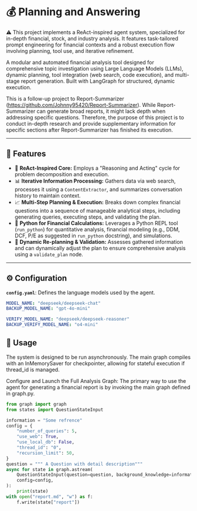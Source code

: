 # 💰 Planning and Answering

⚠️ This project implements a ReAct-inspired agent system, specialized for in-depth financial, stock, and industry analysis. It features task-tailored prompt engineering for financial contexts and a robust execution flow involving planning, tool use, and iterative refinement.

A modular and automated financial analysis tool designed for comprehensive topic investigation using Large Language Models (LLMs), dynamic planning, tool integration (web search, code execution), and multi-stage report generation. Built with LangGraph for structured, dynamic execution.

This is a follow-up project to Report-Summarizer (https://github.com/Johnny95420/Report-Summarizer). While Report-Summarizer can generate broad reports, it might lack depth when addressing specific questions. Therefore, the purpose of this project is to conduct in-depth research and provide supplementary information for specific sections after Report-Summarizer has finished its execution.

---

## 🚀 Features

* 🧠 **ReAct-Inspired Core:** Employs a "Reasoning and Acting" cycle for problem decomposition and execution.
* 📊 **Iterative Information Processing:** Gathers data via web search, processes it using a `ContentExtractor`, and summarizes conversation history to maintain context.
* 📈 **Multi-Step Planning & Execution:** Breaks down complex financial questions into a sequence of manageable analytical steps, including generating queries, executing steps, and validating the plan.
* 🐍 **Python for Financial Calculations:** Leverages a Python REPL tool (`run_python`) for quantitative analysis, financial modeling (e.g., DDM, DCF, P/E as suggested in `run_python` docstring), and simulations.
* 🔄 **Dynamic Re-planning & Validation:** Assesses gathered information and can dynamically adjust the plan to ensure comprehensive analysis using a `validate_plan` node.
---

## ⚙️ Configuration

**`config.yaml`**:
Defines the language models used by the agent.

```yaml
MODEL_NAME: "deepseek/deepseek-chat"
BACKUP_MODEL_NAME: "gpt-4o-mini"

VERIFY_MODEL_NAME: "deepseek/deepseek-reasoner"
BACKUP_VERIFY_MODEL_NAME: "o4-mini"
```
## 🧪 Usage
The system is designed to be run asynchronously. The main graph compiles with an InMemorySaver for checkpointer, allowing for stateful execution if thread_id is managed.

Configure and Launch the Full Analysis Graph:
The primary way to use the agent for generating a financial report is by invoking the main graph defined in graph.py.

```python
from graph import graph
from states import QuestionStateInput

information = "Some refrence"
config = {
    "number_of_queries": 5,
    "use_web": True,
    "use_local_db": False,
    "thread_id": "0",
    "recursion_limit": 50,
}
question = """ A Question with detail description"""
async for state in graph.astream(
    QuestionStateInput(question=question, background_knowledge=information),
    config=config,
):
    print(state)
with open("report.md", "w") as f:
    f.write(state["report"])
```